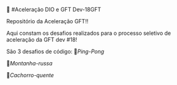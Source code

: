 🚀 #Aceleração DIO e GFT Dev-18GFT

Repositório da Aceleração GFT!!

Aqui constam os desafios realizados para o processo seletivo de aceleração da GFT dev #18!

São 3 desafios de código:
🏓*Ping-Pong*

🎢*Montanha-russa*

🌭*Cachorro-quente*
